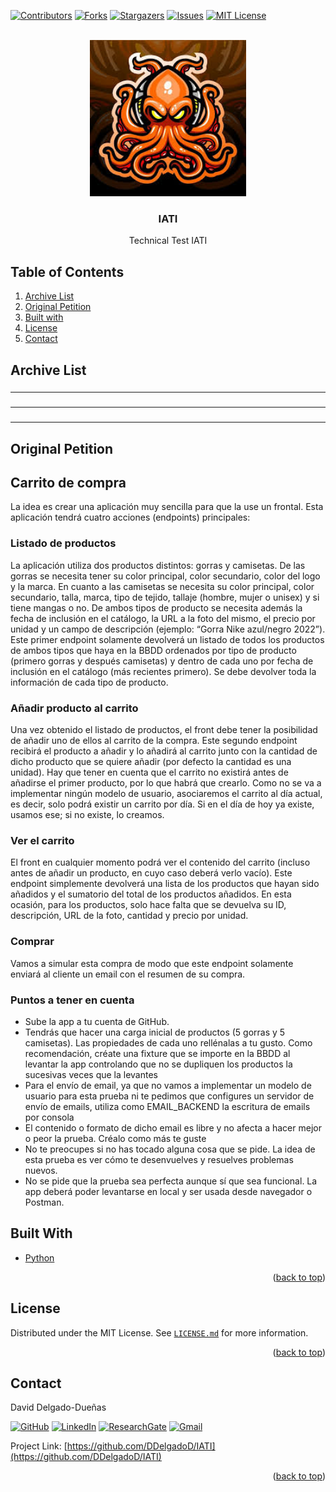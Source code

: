 <div id="top"></div>
<!-- PROJECT SHIELDS -->

[![Contributors][contributors-shield]][contributors-url]
[![Forks][forks-shield]][forks-url]
[![Stargazers][stars-shield]][stars-url]
[![Issues][issues-shield]][issues-url]
[![MIT License][license-shield]][license-url]

<!-- PROJECT LOGO -->
<br />
<div align="center">
  <a href="http://daviddelgadoduenas.pythonanywhere.com/IATI/">
    <img src="https://raw.githubusercontent.com/DDelgadoD/DDelgadoD/main/images/logo.jpg" alt="Logo" width="250" height="250">
  </a>

<h3 align="center">IATI</h3>

  <p align="center">
    Technical Test IATI
</div>



<!-- TABLE OF CONTENTS -->
## Table of Contents
  <ol>
    <li><a href="#archive-list">Archive List</a></li>
    <li><a href="#original-petition">Original Petition</a></li>
	<li><a href="#built-with">Built with</a></li>
    <li><a href="#license">License</a></li>
    <li><a href="#contact">Contact</a></li>
  </ol>


<!-- ARCHIVE LIST -->
## Archive List

### 



---

### 

---

###


---

<!-- ORIGINAL PETITION -->
## Original Petition
## Carrito de compra  
La idea es crear una aplicación muy sencilla para que la use un frontal. Esta aplicación tendrá cuatro acciones (endpoints) principales:

### Listado de productos
La aplicación utiliza dos productos distintos: gorras y camisetas. De las gorras se necesita tener su color principal, color secundario, color del logo y la marca. En cuanto a las camisetas se necesita su color principal, color secundario, talla, marca, tipo de tejido, tallaje (hombre, mujer o unisex) y si tiene mangas o no. De ambos tipos de producto se necesita además la fecha de inclusión en el catálogo, la URL a la foto del mismo, el precio por unidad y un campo de descripción (ejemplo: “Gorra Nike azul/negro 2022”). 
Este primer endpoint solamente devolverá un listado de todos los productos de ambos tipos que haya en la BBDD ordenados por tipo de producto (primero gorras y después camisetas) y dentro de cada uno por fecha de inclusión en el catálogo (más recientes primero). Se debe devolver toda la información de cada tipo de producto.

### Añadir producto al carrito  
Una vez obtenido el listado de productos, el front debe tener la posibilidad de añadir uno de ellos al carrito de la compra.
Este segundo endpoint recibirá el producto a añadir y lo añadirá al carrito junto con la cantidad de dicho producto que se quiere añadir (por defecto la cantidad es una unidad). Hay que tener en cuenta que el carrito no existirá antes de añadirse el primer producto, por lo que habrá que crearlo. Como no se va a implementar ningún modelo de usuario, asociaremos el carrito al día actual, es decir, solo podrá existir un carrito por día. Si en el día de hoy ya existe, usamos ese; si no existe, lo creamos. 

### Ver el carrito
El front en cualquier momento podrá ver el contenido del carrito (incluso antes de añadir un producto, en cuyo caso deberá verlo vacío).
Este endpoint simplemente devolverá una lista de los productos que hayan sido añadidos y el sumatorio del total de los productos añadidos. En esta ocasión, para los productos, solo hace falta que se devuelva su ID, descripción, URL de la foto, cantidad y precio por unidad.

### Comprar
Vamos a simular esta compra de modo que este endpoint solamente enviará al cliente un email con el resumen de su compra.

### Puntos a tener en cuenta
- Sube la app a tu cuenta de GitHub.
- Tendrás que hacer una carga inicial de productos (5 gorras y 5 camisetas). Las propiedades de cada uno rellénalas a tu gusto. Como recomendación, créate una
fixture que se importe en la BBDD al levantar la app controlando que no se dupliquen los productos la sucesivas veces que la levantes
- Para el envío de email, ya que no vamos a implementar un modelo de usuario para esta prueba ni te pedimos que configures un servidor de envío de emails, utiliza
como EMAIL_BACKEND la escritura de emails por consola 
- El contenido o formato de dicho email es libre y no afecta a hacer mejor o peor la prueba. Créalo como más te guste
- No te preocupes si no has tocado alguna cosa que se pide. La idea de esta prueba es ver cómo te desenvuelves y resuelves problemas nuevos.
- No se pide que la prueba sea perfecta aunque sí que sea funcional. La app deberá poder levantarse en local y ser usada desde navegador o Postman.

<!--BUILT WITH-->
## Built With

* [Python](https://www.python.org/)

<p align="right">(<a href="#top">back to top</a>)</p>

<!-- LICENSE -->
## License

Distributed under the MIT License. See [`LICENSE.md`](https://raw.githubusercontent.com/DDelgadoD/DDelgadoD/main/LICENSE.md) for more information.

<p align="right">(<a href="#top">back to top</a>)</p>



<!-- CONTACT -->
## Contact

David Delgado-Dueñas

[![GitHub][github-shield]][github-url]
[![LinkedIn][linkedin-shield]][linkedin-url]
[![ResearchGate][researchgate-shield]][researchgate-url]
[![Gmail][gmail-shield]][gmail-url]

Project Link: [https://github.com/DDelgadoD/IATI](https://github.com/DDelgadoD/IATI)

<p align="right">(<a href="#top">back to top</a>)</p>

<!-- MARKDOWN LINKS & IMAGES -->
<!-- https://www.markdownguide.org/basic-syntax/#reference-style-links -->
[researchgate-shield]:https://img.shields.io/badge/-researchgate-white.svg?style=for-the-badge&logo=researchgate&colorB=33b864&logoColor=white
[researchgate-url]: https://www.researchgate.net/profile/David-Delgado-Duenas
[gmail-shield]: https://img.shields.io/badge/-Gmail-black.svg?style=for-the-badge&logo=gmail&colorB=red&logoColor=white
[gmail-url]:mailto:david.delgado82@gmail.com
[github-shield]: https://img.shields.io/badge/-Github-black.svg?style=for-the-badge&logo=github&colorB=black
[github-url]: https://github.com/DDelgadoD/
[license-shield]: https://img.shields.io/github/license/DDelgadoD/DDelgadoD.svg?style=for-the-badge
[license-url]: https://raw.githubusercontent.com/DDelgadoD/DDelgadoD/main/LICENSE.md
[linkedin-shield]: https://img.shields.io/badge/-LinkedIn-black.svg?style=for-the-badge&logo=linkedin&colorB=0072B1
[linkedin-url]: https://www.linkedin.com/in/david-delgado-duenas/
[contributors-shield]: https://img.shields.io/github/contributors/DDelgadoD/IATI.svg?style=for-the-badge
[contributors-url]: https://github.com/DDelgadoD/IATI/graphs/contributors
[forks-shield]: https://img.shields.io/github/forks/DDelgadoD/IATI.svg?style=for-the-badge
[forks-url]: https://github.com/DDelgadoD/IATI/network/members
[stars-shield]: https://img.shields.io/github/stars/DDelgadoD/IATI.svg?style=for-the-badge
[stars-url]: https://github.com/DDelgadoD/IATI/stargazers
[issues-shield]: https://img.shields.io/github/issues/DDelgadoD/IATI.svg?style=for-the-badge
[issues-url]: https://github.com/DDelgadoD/IATI/issues
[license-shield]: https://img.shields.io/github/license/DDelgadoD/IATI.svg?style=for-the-badge
[license-url]: https://github.com/DDelgadoD/IATI/blob/master/LICENSE.txt
[product-screenshot]: images/screenshot.png
 
